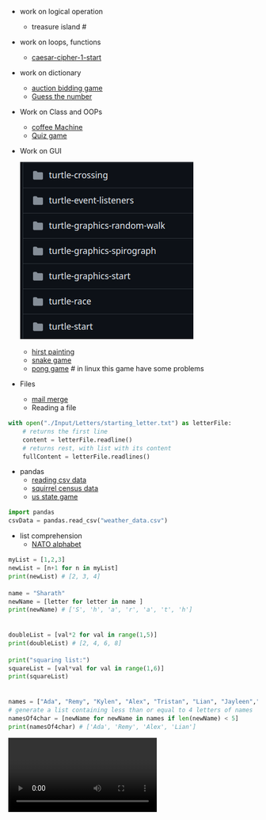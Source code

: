 - work on logical operation
   - treasure island #
- work on loops, functions
   - [caesar-cipher-1-start](https://github.com/Sharath44665/pythonWorkSpace/tree/main/caesar-cipher-1-start)
- work on dictionary 
   - [auction bidding game](#https://github.com/Sharath44665/pythonWorkSpace/tree/main/caesar-cipher-1-start)
   - [Guess the number](https://github.com/Sharath44665/pythonWorkSpace/tree/main/guess-the-number)

- Work on Class and OOPs 
   - [coffee Machine](https://github.com/Sharath44665/pythonWorkSpace/tree/main/coffee-machine-start) 
   - [Quiz game](https://github.com/Sharath44665/pythonWorkSpace/tree/main/quiz-game-start)

- Work on GUI

    ![turte Graphics](./img/Screenshot_20240509_075622.png)

   - [hirst painting](https://github.com/Sharath44665/pythonWorkSpace/tree/main/hirst-painting)
   - [snake game](https://github.com/Sharath44665/pythonWorkSpace/tree/main/snake-game-better)
   - [pong game](https://github.com/Sharath44665/pythonWorkSpace/tree/main/pong_game) # in linux this game have some problems

- Files
   - [mail merge](https://github.com/Sharath44665/pythonWorkSpace/tree/main/mail-merge)
   - Reading a file

``` py
with open("./Input/Letters/starting_letter.txt") as letterFile:
    # returns the first line
    content = letterFile.readline()
    # returns rest, with list with its content
    fullContent = letterFile.readlines()
```

- pandas
   - [reading csv data](https://github.com/Sharath44665/pythonWorkSpace/tree/main/reading-csv-data)
   - [squirrel census data](https://github.com/Sharath44665/pythonWorkSpace/tree/main/squirrel-census-data)
   - [us state game](https://github.com/Sharath44665/pythonWorkSpace/tree/main/us-states-games)

``` py
import pandas
csvData = pandas.read_csv("weather_data.csv")
```

- list comprehension
   -  [NATO alphabet](https://github.com/Sharath44665/pythonWorkSpace/tree/main/NATO-alphabet)

``` py
myList = [1,2,3]
newList = [n+1 for n in myList]
print(newList) # [2, 3, 4]

name = "Sharath"
newName = [letter for letter in name ]
print(newName) # ['S', 'h', 'a', 'r', 'a', 't', 'h']


doubleList = [val*2 for val in range(1,5)]
print(doubleList) # [2, 4, 6, 8]

print("squaring list:")
squareList = [val*val for val in range(1,6)]
print(squareList) 


names = ["Ada", "Remy", "Kylen", "Alex", "Tristan", "Lian", "Jayleen","Trace"]
# generate a list containing less than or equal to 4 letters of names
namesOf4char = [newName for newName in names if len(newName) < 5]
print(namesOf4char) # ['Ada', 'Remy', 'Alex', 'Lian']
```
![NATO.webm](./videos/NATO.webm)




